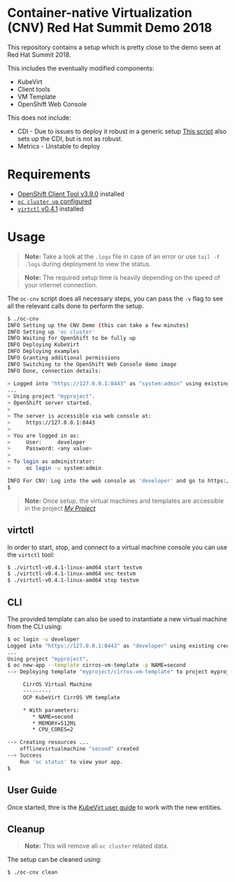 # Container-native Virtualization (CNV) Red Hat Summit Demo 2018

This repository contains a setup which is pretty close to the demo seen at Red
Hat Summit 2018.

This includes the eventually modified components:

- KubeVirt
- Client tools
- VM Template
- OpenShift Web Console

This does not include:

- CDI - Due to issues to deploy it robust in a generic setup
  [This script](https://github.com/aglitke/oc-kubevirt-up) also sets up the CDI, but is not as robust.
- Metrics - Unstable to deploy

# Requirements

- [OpenShift Client Tool v3.9.0](https://github.com/openshift/origin/releases/tag/v3.9.0) installed
- [`oc cluster up` configured](https://github.com/openshift/origin/blob/master/docs/cluster_up_down.md)
- [`virtctl` v0.4.1](https://github.com/kubevirt/kubevirt/releases/tag/v0.4.1)
  installed

# Usage

> **Note:** Take a look at the `.logs` file in case of an error or use
> `tail -f .logs` during deployment to view the status.

> **Note:** The required setup time is heavily depending on the speed of your
> internet connection.

The `oc-cnv` script does all necessary steps, you can pass the `-v` flag
to see all the relevant calls done to perform the setup.

```bash
$ ./oc-cnv
INFO Setting up the CNV Demo (this can take a few minutes)
INFO Setting up 'oc cluster'
INFO Waiting for OpenShift to be fully up
INFO Deploying KubeVirt
INFO Deploying examples
INFO Granting additional permissions
INFO Switching to the OpenShift Web Console demo image
INFO Done, connection details:

> Logged into "https://127.0.0.1:8443" as "system:admin" using existing credentials.
...
> Using project "myproject".
> OpenShift server started.
> 
> The server is accessible via web console at:
>     https://127.0.0.1:8443
> 
> You are logged in as:
>     User:     developer
>     Password: <any value>
> 
> To login as administrator:
>     oc login -u system:admin

INFO For CNV: Log into the web console as 'developer' and go to https://127.0.0.1:8443/console/project/myproject/overview
$
```

> **Note:** Once setup, the virtual machines and templates are accessible in
> the project
> [_My Project_](https://127.0.0.1:8443/console/project/myproject/overview)

## virtctl

In order to start, stop, and connect to a virtual machine console you can use
the `virtctl` tool:

```bash
$ ./virtctl-v0.4.1-linux-amd64 start testvm
$ ./virtctl-v0.4.1-linux-amd64 vnc testvm
$ ./virtctl-v0.4.1-linux-amd64 stop testvm
```

## CLI

The provided template can also be used to instantiate a new virtual machine from
the CLI using:

```bash
$ oc login -u developer
Logged into "https://127.0.0.1:8443" as "developer" using existing credentials.
...
Using project "myproject".
$ oc new-app --template cirros-vm-template -p NAME=second
--> Deploying template "myproject/cirros-vm-template" to project myproject

     CirrOS Virtual Machine
     ---------
     OCP KubeVirt CirrOS VM template

     * With parameters:
        * NAME=second
        * MEMORY=512Mi
        * CPU_CORES=2

--> Creating resources ...
    offlinevirtualmachine "second" created
--> Success
    Run 'oc status' to view your app.
$
```

## User Guide

Once started, thre is the [KubeVirt user guide](http://docs.kubevirt.io/) to
work with the new entities.

## Cleanup

> **Note:** This will remove all `oc cluster` related data.

The setup can be cleaned using:

```bash
$ ./oc-cnv clean
```

